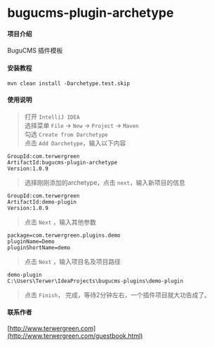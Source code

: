 # bugucms-plugin-archetype

#### 项目介绍
BuguCMS 插件模板


#### 安装教程

```
mvn clean install -Darchetype.test.skip
```

#### 使用说明

> 打开 ``IntelliJ IDEA``             
> 选择菜单 ``File`` -> ``New`` -> ``Project`` -> ``Maven``             
> 勾选 ``Create from Darchetype``            
> 点击 ``Add Darchetype``，输入以下内容                  

```
GroupId:com.terwergreen         
ArtifactId:bugucms-plugin-archetype                   
Version:1.0.9             
```

> 选择刚刚添加的archetype，点击 ``next``，输入新项目的信息                 

```
GroupId:com.terwergreen                      
ArtifactId:demo-plugin                                 
Version:1.0.9           
```

> 点击 ``Next`` ，输入其他参数            

```
package=com.terwergreen.plugins.demo
pluginName=Demo
pluginShortName=demo
```

> 点击 ``Next`` ，输入项目名及项目路径            

```
demo-plugin      
C:\Users\Terwer\IdeaProjects\bugucms-plugins\demo-plugin
```

> 点击 ``Finish``， 完成，等待2分钟左右，一个插件项目就大功告成了。                 

#### 联系作者

[http://www.terwergreen.com](http://www.terwergreen.com/guestbook.html)